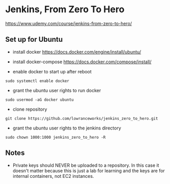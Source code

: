 # Jenkins, From Zero To Hero
https://www.udemy.com/course/jenkins-from-zero-to-hero/

## Set up for Ubuntu 

- install docker
https://docs.docker.com/engine/install/ubuntu/

- install docker-compose
https://docs.docker.com/compose/install/

- enable docker to start up after reboot 
```
sudo systemctl enable docker 
```

- grant the ubuntu user rights to run docker
```
sudo usermod -aG docker ubuntu 
````

- clone repository 
```
git clone https://github.com/lowranceworks/jenkins_zero_to_hero.git
```

- grant the ubuntu user rights to the jenkins directory
```
sudo chown 1000:1000 jenkins_zero_to_hero -R
```

## Notes
- Private keys should NEVER be uploaded to a repository. In this case it doesn't matter because this is just a lab for learning and the keys are for internal containers, not EC2 instances. 

